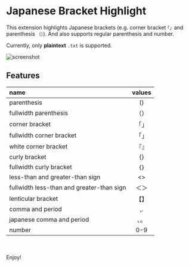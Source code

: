 # Japanese Bracket Highlight

This extension highlights Japanese brackets (e.g. corner bracket `｢」`and parenthesis `（）`).
And also supports regular parenthesis and number.

Currently, only **plaintext** `.txt` is supported.

![screenshot](https://user-images.githubusercontent.com/21255871/143731132-70c6b7db-3405-4087-8152-e00137243300.png)

## Features

| name | values |
| :--- | :-----: |
| parenthesis |()|
| fullwidth parenthesis |（）|
| corner bracket |｢｣|
| fullwidth corner bracket |「」|
| white corner bracket | 『』 |
| curly bracket | {} |
| fullwidth curly bracket | ｛｝ |
| less-than and greater-than sign | <> |
| fullwidth less-than and greater-than sign | ＜＞ |
| lenticular bracket | 【】 |
| comma and period | ,. |
| japanese comma and period | 、。 |
| number | 0-9 |

<br>
<br>
Enjoy!